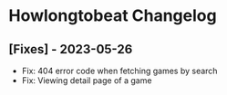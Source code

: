 # Howlongtobeat Changelog

## [Fixes] - 2023-05-26

- Fix: 404 error code when fetching games by search
- Fix: Viewing detail page of a game